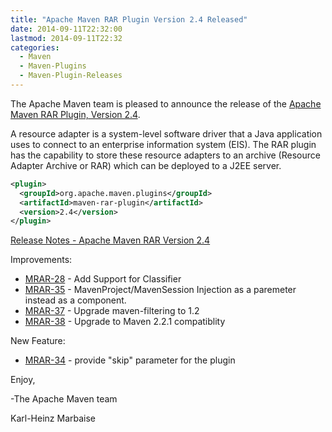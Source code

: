 ```yaml
---
title: "Apache Maven RAR Plugin Version 2.4 Released"
date: 2014-09-11T22:32:00
lastmod: 2014-09-11T22:32
categories:
  - Maven
  - Maven-Plugins
  - Maven-Plugin-Releases
---
```

The Apache Maven team is pleased to announce the release of the 
[Apache Maven RAR Plugin, Version 2.4](http://maven.apache.org/plugins/maven-rar-plugin).

A resource adapter is a system-level software driver that a Java application
uses to connect to an enterprise information system (EIS). The RAR plugin has
the capability to store these resource adapters to an archive (Resource Adapter
Archive or RAR) which can be deployed to a J2EE server.

```xml
<plugin>
  <groupId>org.apache.maven.plugins</groupId>
  <artifactId>maven-rar-plugin</artifactId>
  <version>2.4</version>
</plugin>
```

<!-- more -->

[Release Notes - Apache Maven RAR Version 2.4](http://jira.codehaus.org/secure/ReleaseNote.jspa?projectId=11143&version=18707)


Improvements:

 * [MRAR-28](https://issues.apache.org/jira/browse/MRAR-28) - Add Support for Classifier
 * [MRAR-35](https://issues.apache.org/jira/browse/MRAR-35) - MavenProject/MavenSession Injection as a paremeter instead as a component.
 * [MRAR-37](https://issues.apache.org/jira/browse/MRAR-37) - Upgrade maven-filtering to 1.2
 * [MRAR-38](https://issues.apache.org/jira/browse/MRAR-38) - Upgrade to Maven 2.2.1 compatiblity

New Feature:

 * [MRAR-34](https://issues.apache.org/jira/browse/MRAR-34) - provide "skip" parameter for the plugin

Enjoy,

-The Apache Maven team

Karl-Heinz Marbaise
